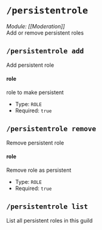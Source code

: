 # `/persistentrole`
*Module: [[Moderation]]*<br>
Add or remove persistent roles
## `/persistentrole add`
Add persistent role
#### role
role to make persistent
- Type: `ROLE`
- Required: `true`
## `/persistentrole remove`
Remove persistent role
#### role
Remove role as persistent
- Type: `ROLE`
- Required: `true`
## `/persistentrole list`
List all persistent roles in this guild
